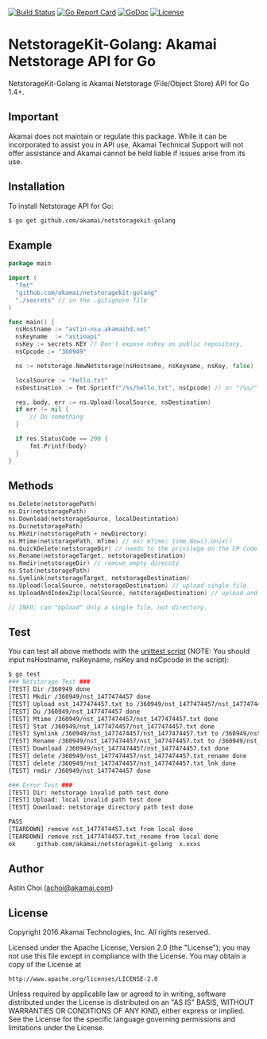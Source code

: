 [![Build Status](https://travis-ci.org/akamai/NetStorageKit-Golang.svg?branch=master)](https://travis-ci.org/akamai/NetStorageKit-Golang)
[![Go Report Card](https://goreportcard.com/badge/github.com/akamai/NetStorageKit-Golang)](https://goreportcard.com/report/github.com/akamai/NetStorageKit-Golang)
[![GoDoc](https://godoc.org/github.com/akamai/NetStorageKit-Golang?status.svg)](https://godoc.org/github.com/akamai/NetStorageKit-Golang)
[![License](http://img.shields.io/:license-apache-blue.svg)](https://github.com/akamai/akamai/NetStorageKit-Golang/blob/master/LICENSE)

NetstorageKit-Golang: Akamai Netstorage API for Go
==================================================

NetstorageKit-Golang is Akamai Netstorage (File/Object Store) API for Go 1.4+. 
  
Important
------------

Akamai does not maintain or regulate this package. While it can be incorporated to assist you in API use, Akamai Technical Support will not offer assistance and Akamai cannot be held liable if issues arise from its use. 
  
Installation
------------

To install Netstorage API for Go:  

```bash
$ go get github.com/akamai/netstoragekit-golang
```
  
  
Example
-------

```go
package main

import (
  "fmt"
  "github.com/akamai/netstoragekit-golang"
  "./secrets" // in the .gitignore file
)

func main() {
  nsHostname := "astin-nsu.akamaihd.net"
  nsKeyname  := "astinapi"
  nsKey := secrets.KEY // Don't expose nsKey on public repository.
  nsCpcode := "360949"

  ns := netstorage.NewNetstorage(nsHostname, nsKeyname, nsKey, false)

  localSource := "hello.txt"
  nsDestination := fmt.Sprintf("/%s/hello.txt", nsCpcode) // or "/%s/" is same. 

  res, body, err := ns.Upload(localSource, nsDestination)
  if err != nil {
      // Do something
  }

  if res.StatusCode == 200 {
      fmt.Printf(body)
  }
}
```
  
  
Methods
-------

```go
ns.Delete(netstoragePath)
ns.Dir(netstoragePath)
ns.Download(netstorageSource, localDestintation)
ns.Du(netstoragePath)
ns.Mkdir(netstoragePath + newDirectory)
ns.Mtime(netstoragePath, mTime) // ex) mTime: time.Now().Unix()
ns.QuickDelete(netstorageDir) // needs to the privilege on the CP Code
ns.Rename(netstorageTarget, netstorageDestination)
ns.Rmdir(netstorageDir) // remove empty direcoty
ns.Stat(netstoragePath)
ns.Symlink(netstorageTarget, netstorageDestination)
ns.Upload(localSource, netstorageDestination) // upload single file
ns.UploadAndIndexZip(localSource, netstorageDestination) // upload and index zip archive

// INFO: can "Upload" Only a single file, not directory.
```
  
  
Test
----
You can test all above methods with the [unittest script](https://github.com/akamai/NetStorageKit-Golang/blob/master/netstorage_test.go) (NOTE: You should input nsHostname, nsKeyname, nsKey and nsCpcode in the script):


```bash
$ go test
### Netstorage Test ###
[TEST] Dir /360949 done
[TEST] Mkdir /360949/nst_1477474457 done
[TEST] Upload nst_1477474457.txt to /360949/nst_1477474457/nst_1477474457.txt done
[TEST] Du /360949/nst_1477474457 done
[TEST] Mtime /360949/nst_1477474457/nst_1477474457.txt done
[TEST] Stat /360949/nst_1477474457/nst_1477474457.txt done
[TEST] Symlink /360949/nst_1477474457/nst_1477474457.txt to /360949/nst_1477474457/nst_1477474457.txt_lnk done
[TEST] Rename /360949/nst_1477474457/nst_1477474457.txt to /360949/nst_1477474457/nst_1477474457.txt_rename done
[TEST] Download /360949/nst_1477474457/nst_1477474457.txt done
[TEST] delete /360949/nst_1477474457/nst_1477474457.txt_rename done
[TEST] delete /360949/nst_1477474457/nst_1477474457.txt_lnk done
[TEST] rmdir /360949/nst_1477474457 done

### Error Test ###
[TEST] Dir: netstorage invalid path test done
[TEST] Upload: local invalid path test done
[TEST] Download: netstorage directory path test done

PASS
[TEARDOWN] remove nst_1477474457.txt from local done
[TEARDOWN] remove nst_1477474457.txt_rename from local done
ok  	github.com/akamai/netstoragekit-golang	x.xxxs
```
  
  
Author
------

Astin Choi (achoi@akamai.com)  
  
  
License
-------

Copyright 2016 Akamai Technologies, Inc.  All rights reserved.

Licensed under the Apache License, Version 2.0 (the "License");
you may not use this file except in compliance with the License.
You may obtain a copy of the License at

    http://www.apache.org/licenses/LICENSE-2.0

Unless required by applicable law or agreed to in writing, software
distributed under the License is distributed on an "AS IS" BASIS,
WITHOUT WARRANTIES OR CONDITIONS OF ANY KIND, either express or implied.
See the License for the specific language governing permissions and
limitations under the License.
